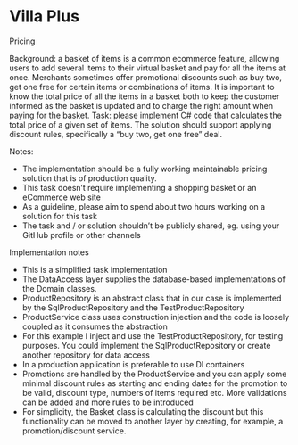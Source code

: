 # Villa Plus

Pricing

Background: a basket of items is a common ecommerce feature, allowing users to add several items to their virtual basket and pay for all the items at once. Merchants sometimes offer promotional discounts such as buy two, get one free for certain items or combinations of items. It is important to know the total price of all the items in a basket both to keep the customer informed as the basket is updated and to charge the right amount when paying for the basket. 
Task: please implement C# code that calculates the total price of a given set of items. The solution should support applying discount rules, specifically a “buy two, get one free” deal.

Notes:
-	The implementation should be a fully working maintainable pricing solution that is of production quality.
-	This task doesn’t require implementing a shopping basket or an eCommerce web site
-	As a guideline, please aim to spend about two hours working on a solution for this task
-	The task and / or solution shouldn’t be publicly shared, eg. using your GitHub profile or other channels

Implementation notes

- This is a simplified task implementation
- The DataAccess layer supplies the database-based implementations of the Domain classes.
- ProductRepository is an abstract class that in our case is implemented by the SqlProductRepository and the TestProductRepository
- ProductService class uses construction injection and the code is loosely coupled as it consumes the abstraction
- For this example I inject and use the TestProductRepository, for testing purposes. You could implement the SqlProductRepository or create another repository for data access 
- In a production application is preferable to use DI containers
- Promotions are handled by the ProductService and you can apply some minimal discount rules as starting and ending dates for the promotion to be valid, discount type, numbers of items required etc. More validations can be added and more rules to be introduced 
- For simplicity, the Basket class is calculating the discount but this functionality can be moved to another layer by creating, for example, a promotion/discount service. 